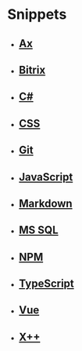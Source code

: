 # **Snippets**

- ## **[Ax](Ax/README.md)**

- ## **[Bitrix](Bitrix/README.md)**

- ## **[C#](CSharp/README.md)**

- ## **[CSS](CSS/index.md)**

- ## **[Git](Git/README.md)**

- ## **[JavaScript](JavaScript/README.md)**

- ## **[Markdown](Markdown/README.md)**

- ## **[MS SQL](MSSQL/README.md)**

- ## **[NPM](NPM/index.md)**

- ## **[TypeScript](TypeScript/index.md)**

- ## **[Vue](Vue3/README.md)**

- ## **[X++](X++/README.md)**

